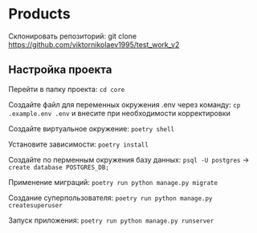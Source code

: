 # Products

Склонировать репозиторий: git clone https://github.com/viktornikolaev1995/test_work_v2

## Настройка проекта

Перейти в папку проекта: `cd core`

Создайте файл для переменных окружения .env через команду: `cp .example.env .env` и внесите при необходимости корректировки

Создайте виртуальное окружение: `poetry shell`

Установите зависимости: `poetry install`

Создайте по перменным окружения базу данных: `psql -U postgres` -> `create database POSTGRES_DB;`

Применение миграций: `poetry run python manage.py migrate`

Создание суперпользователя: `poetry run python manage.py createsuperuser`

Запуск приложения: `poetry run python manage.py runserver`
